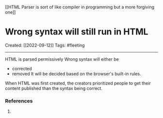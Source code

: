 [[HTML Parser is sort of like compiler in programming but a more forgiving one]]

# Wrong syntax will still run in HTML
Created:  [[2022-09-12]]
Tags: #fleeting 

---
HTML is parsed permissively
Wrong syntax will either be 
- corrected
- removed 
It will be decided based on the browser's built-in rules.


When HTML was first created, 
the creators prioritized people to get their content published than the syntax being correct.













### References
1. 
